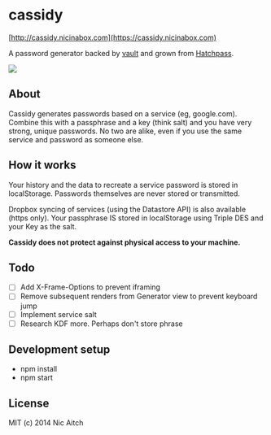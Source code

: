 # cassidy

[http://cassidy.nicinabox.com](https://cassidy.nicinabox.com)

A password generator backed by [vault](https://github.com/jcoglan/vault) and grown from [Hatchpass](https://github.com/nicinabox/Hatchpass-BackboneJS).

![](http://i.imgur.com/ggLPzGp.gif)

## About

Cassidy generates passwords based on a service (eg, google.com). Combine this with a passphrase and a key (think salt) and you have very strong, unique passwords. No two are alike, even if you use the same service and password as someone else.

## How it works

Your history and the data to recreate a service password is stored in localStorage. Passwords themselves are never stored or transmitted.

Dropbox syncing of services (using the Datastore API) is also available (https only). Your passphrase IS stored in localStorage using Triple DES and your Key as the salt.

**Cassidy does not protect against physical access to your machine.**

## Todo

* [ ] Add X-Frame-Options to prevent iframing
* [ ] Remove subsequent renders from Generator view to prevent keyboard jump
* [ ] Implement service salt
* [ ] Research KDF more. Perhaps don't store phrase

## Development setup

* npm install
* npm start

## License

MIT (c) 2014 Nic Aitch
